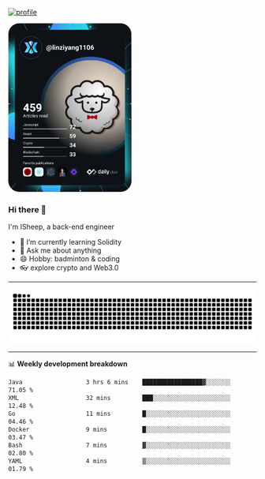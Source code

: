 [![profile](https://user-images.githubusercontent.com/54968314/208005045-e4b42f3b-833d-4242-bfcc-e764865553a2.svg)](https://www.calligrapher.ai/)

<a href="https://app.daily.dev/linziyang1106"><img src="/devcard.png" width="250" alt="ISheep's Dev Card"/></a>

### Hi there 🐏

I'm ISheep, a back-end engineer

- 🔭 I’m currently learning Solidity
- 💬 Ask me about anything
- 😄 Hobby: badminton & coding
- 👓 explore crypto and Web3.0

-------

![](https://raw.githubusercontent.com/ISheepp/ISheepp/output/github-contribution-grid-snake.svg)

-------

📊 **Weekly development breakdown**
<!--START_SECTION:waka-->

```text
Java                  3 hrs 6 mins    █████████████████▓░░░░░░░   71.05 %
XML                   32 mins         ███░░░░░░░░░░░░░░░░░░░░░░   12.48 %
Go                    11 mins         █░░░░░░░░░░░░░░░░░░░░░░░░   04.46 %
Docker                9 mins          █░░░░░░░░░░░░░░░░░░░░░░░░   03.47 %
Bash                  7 mins          ▓░░░░░░░░░░░░░░░░░░░░░░░░   02.80 %
YAML                  4 mins          ▒░░░░░░░░░░░░░░░░░░░░░░░░   01.79 %
```

<!--END_SECTION:waka-->
